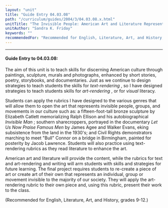 ```yaml
---
layout: "unit"
title: "Guide Entry 04.03.08"
path: "/curriculum/guides/2004/3/04.03.08.x.html"
unitTitle: "The Invisible People: American Art and Literature Represents the Marginalized and Disenfranchised"
unitAuthor: "Sandra K. Friday"
keywords: ""
recommendedFor: "Recommended for English, Literature, Art, and History, grades 9-12."
---
```

<body>
<hr/>
 <h4>
  Guide Entry to 04.03.08:
 </h4>
 <p>
  The aim of this unit is to teach skills for discerning American culture through paintings, sculpture, murals and photographs, enhanced by short stories, poetry, storybooks, and documentaries. Just as we continue to design strategies to teach students the skills for
  <i>
   text-rendering
  </i>
  , so I have designed strategies to teach students skills for
  <i>
   art-rendering
  </i>
  , or for
  <i>
   visual
  </i>
  literacy.
 </p>
<p>
  Students can apply the rubrics I have designed to the various genres that will allow them to open the art that represents invisible people, groups, and movements in our culture such as: a fifteen-foot-tall bronze sculpture by Elizabeth Catlett memorializing Ralph Ellison and his autobiographical
  <i>
   Invisible Man
  </i>
  ; southern sharecroppers, portrayed in the documentary
  <i>
   Let Us Now Praise Famous Men
  </i>
  by James Agee and Walker Evans, eking subsistence from the land in the 1930's; and Civil Rights demonstrators marching to meet "Bull" Connor on a bridge in Birmingham, painted for posterity by Jacob Lawrence. Students will also practice using text-rendering rubrics as they read literature to enhance the art.
 </p>
<p>
  American art and literature will provide the content, while the rubrics for text and art-rendering and writing will arm students with skills and strategies for future learning. The final project requires students to re-create a piece of art or create art of their own that represents an individual, group or movement invisible to the majority of our society. They will apply the art-rendering rubric to their own piece and, using this rubric, present their work to the class.
 </p>
<p>
  (Recommended for English, Literature, Art, and History, grades 9-12.)
 </p>

</body>
